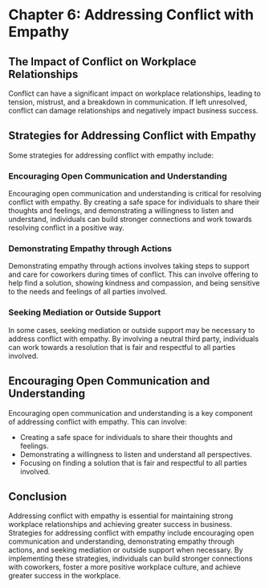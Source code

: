 Chapter 6: Addressing Conflict with Empathy
===========================================

The Impact of Conflict on Workplace Relationships
-------------------------------------------------

Conflict can have a significant impact on workplace relationships, leading to tension, mistrust, and a breakdown in communication. If left unresolved, conflict can damage relationships and negatively impact business success.

Strategies for Addressing Conflict with Empathy
-----------------------------------------------

Some strategies for addressing conflict with empathy include:

### Encouraging Open Communication and Understanding

Encouraging open communication and understanding is critical for resolving conflict with empathy. By creating a safe space for individuals to share their thoughts and feelings, and demonstrating a willingness to listen and understand, individuals can build stronger connections and work towards resolving conflict in a positive way.

### Demonstrating Empathy through Actions

Demonstrating empathy through actions involves taking steps to support and care for coworkers during times of conflict. This can involve offering to help find a solution, showing kindness and compassion, and being sensitive to the needs and feelings of all parties involved.

### Seeking Mediation or Outside Support

In some cases, seeking mediation or outside support may be necessary to address conflict with empathy. By involving a neutral third party, individuals can work towards a resolution that is fair and respectful to all parties involved.

Encouraging Open Communication and Understanding
------------------------------------------------

Encouraging open communication and understanding is a key component of addressing conflict with empathy. This can involve:

* Creating a safe space for individuals to share their thoughts and feelings.
* Demonstrating a willingness to listen and understand all perspectives.
* Focusing on finding a solution that is fair and respectful to all parties involved.

Conclusion
----------

Addressing conflict with empathy is essential for maintaining strong workplace relationships and achieving greater success in business. Strategies for addressing conflict with empathy include encouraging open communication and understanding, demonstrating empathy through actions, and seeking mediation or outside support when necessary. By implementing these strategies, individuals can build stronger connections with coworkers, foster a more positive workplace culture, and achieve greater success in the workplace.
